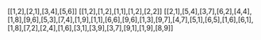 [[1,2],[2,1],[3,4],[5,6]]
[[1,2],[1,2],[1,1],[1,2],[2,2]]
[[2,1],[5,4],[3,7],[6,2],[4,4],[1,8],[9,6],[5,3],[7,4],[1,9],[1,1],[6,6],[9,6],[1,3],[9,7],[4,7],[5,1],[6,5],[1,6],[6,1],[1,8],[7,2],[2,4],[1,6],[3,1],[3,9],[3,7],[9,1],[1,9],[8,9]]
